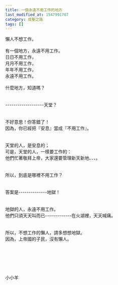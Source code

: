 ```yaml
---
title: 一個永遠不用工作的地方
last_modified_at: 1547991707
category: 成聖之路
tags: []
---
```


<p>懶人不想工作。<br/><br/>有一個地方，永遠不用工作。<br/>日日不用工作，<br/>月月不用工作，<br/>年年不用工作，<br/>永遠不用工作。<br/><br/><!--more-->什麼地方，知道嗎？<br/><br/><br/>-------------------天堂？<br/><br/><br/>不好意思！你答錯了！<br/>因為，你已經把『安息』當成『不用工作』。<br/><br/><br/>天堂的人，是安息的；<br/>可是，天堂的人，一樣要工作的：<br/>他們忙著敬拜上帝，大家還要管理新天新地、、、。<br/><br/><br/>所以，到底是哪裡不用工作？<br/><br/><br/>答案是--------------地獄！<br/><br/><br/>地獄的人，永遠不用工作。<br/>他們只須天天叫而已-------------在火湖裡，天天喊痛。<br/><br/><br/>所以，不想工作的懶人，請多想想地獄。<br/>因為，上帝國的子民，沒有懶人。<br/><br/><br/><br/><br/><br/><br/>小小羊<br/><br/><br/><br/><br/><br/></p>